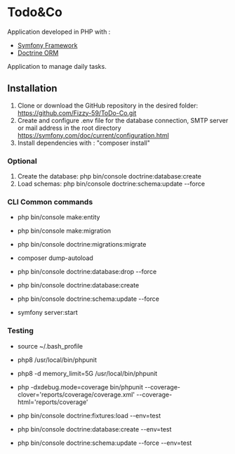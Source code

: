 # Todo&Co

Application developed in PHP with :
- [Symfony Framework](https://symfony.com/)
- [Doctrine ORM](https://www.doctrine-project.org/)

Application to manage daily tasks.

## Installation

1. Clone or download the GitHub repository in the desired folder: https://github.com/Fizzy-59/ToDo-Co.git
2. Create and configure .env file for the database connection, SMTP server or mail address in the root directory
   https://symfony.com/doc/current/configuration.html
3. Install dependencies with : "composer install"

### Optional
1. Create the database: php bin/console doctrine:database:create
2. Load schemas: php bin/console doctrine:schema:update --force

### CLI Common commands

- php bin/console make:entity
- php bin/console make:migration
- php bin/console doctrine:migrations:migrate

- composer dump-autoload

- php bin/console doctrine:database:drop --force
- php bin/console doctrine:database:create
- php bin/console doctrine:schema:update --force

- symfony server:start

### Testing
 - source ~/.bash_profile
 - php8 /usr/local/bin/phpunit
 - php8 -d memory_limit=5G /usr/local/bin/phpunit
 - php -dxdebug.mode=coverage bin/phpunit --coverage-clover='reports/coverage/coverage.xml' --coverage-html='reports/coverage'

 - php bin/console doctrine:fixtures:load --env=test
 - php bin/console doctrine:database:create --env=test
 - php bin/console doctrine:schema:update --force --env=test

